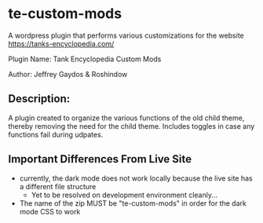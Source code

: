 # te-custom-mods

A wordpress plugin that performs various customizations for the website https://tanks-encyclopedia.com/

Plugin Name: Tank Encyclopedia Custom Mods

Author: Jeffrey Gaydos & Roshindow

## Description:
A plugin created to organize the various functions of the old child theme, thereby removing the need for the child theme. Includes toggles in case any functions fail during udpates.

## Important Differences From Live Site
* currently, the dark mode does not work locally because the live site has a different file structure
  * Yet to be resolved on development environment cleanly...
* The name of the zip MUST be "te-custom-mods" in order for the dark mode CSS to work
